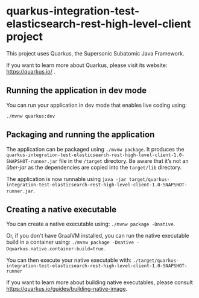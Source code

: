 # quarkus-integration-test-elasticsearch-rest-high-level-client project

This project uses Quarkus, the Supersonic Subatomic Java Framework.

If you want to learn more about Quarkus, please visit its website: https://quarkus.io/ .

## Running the application in dev mode

You can run your application in dev mode that enables live coding using:
```
./mvnw quarkus:dev
```

## Packaging and running the application

The application can be packaged using `./mvnw package`.
It produces the `quarkus-integration-test-elasticsearch-rest-high-level-client-1.0-SNAPSHOT-runner.jar` file in the `/target` directory.
Be aware that it’s not an _über-jar_ as the dependencies are copied into the `target/lib` directory.

The application is now runnable using `java -jar target/quarkus-integration-test-elasticsearch-rest-high-level-client-1.0-SNAPSHOT-runner.jar`.

## Creating a native executable

You can create a native executable using: `./mvnw package -Dnative`.

Or, if you don't have GraalVM installed, you can run the native executable build in a container using: `./mvnw package -Dnative -Dquarkus.native.container-build=true`.

You can then execute your native executable with: `./target/quarkus-integration-test-elasticsearch-rest-high-level-client-1.0-SNAPSHOT-runner`

If you want to learn more about building native executables, please consult https://quarkus.io/guides/building-native-image.
